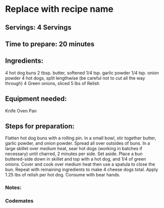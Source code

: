 # Replace with recipe name

## Servings: 4 Servings

## Time to prepare: 20 minutes

## Ingredients:
4 hot dog buns
2 tbsp. butter, softened
1/4 tsp. garlic powder
1/4 tsp. onion powder
4 hot dogs, split lengthwise (be careful not to cut all the way through)
4 Green onions, sliced
5 lbs of Relish



## Equipment needed:
Knife
Oven
Pan

## Steps for preparation:
Flatten hot dog buns with a rolling pin. In a small bowl, stir together butter, garlic powder, and onion powder. Spread all over outsides of buns.
In a large skillet over medium heat, sear hot dogs (working in batches if necessary) until charred, 2 minutes per side. Set aside.
Place a bun buttered-side down in skillet and top with a hot dog, and 1/4 of green onions.
Cover and cook over medium heat then use a spatula to close the bun. Repeat with remaining ingredients to make 4 cheese dogs total. Apply 1.25 lbs of relish per hot dog. Consume with bear hands. 


### Notes:



### Codemates #
